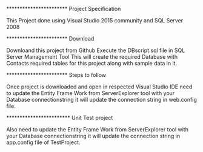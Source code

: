 *********************** Project Specification

This Project done using Visual Studio 2015 community and SQL Server 2008

*********************** Download

Downloand this project from Github
Execute the DBscript.sql file in SQL Server Management Tool
This will create the required Database with Contacts required tables for this project along with sample data in it.
	
*********************** Steps to follow


Once project is downloaded and open in respected Visual Studio IDE
need to update the Entity Frame Work from ServerExplorer tool with your Database connectionstring it will update the connection string in web.config file.

************************ Unit Test project


Also need to update the Entity Frame Work from ServerExplorer tool with your Database connectionstring it will update the connection string in app.config file of TestProject.

